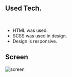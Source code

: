 <h2>Used Tech.</h2><br>
<ul>
  <li>HTML was used.</li>
  <li>SCSS was used in design.</li>
  <li>Design is responsive.</li>
</ul>
<h2>Screen</h2

![screen](https://github.com/mehmetalikimici/github-like/assets/115737497/8fdea9f5-0feb-4a10-b211-19b4258069d3)
